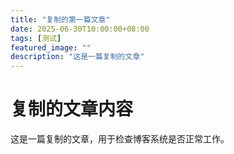 ```yaml
---
title: "复制的第一篇文章"
date: 2025-06-30T10:00:00+08:00
tags: [测试]
featured_image: ""
description: "这是一篇复制的文章"
---
```


# 复制的文章内容
这是一篇复制的文章，用于检查博客系统是否正常工作。